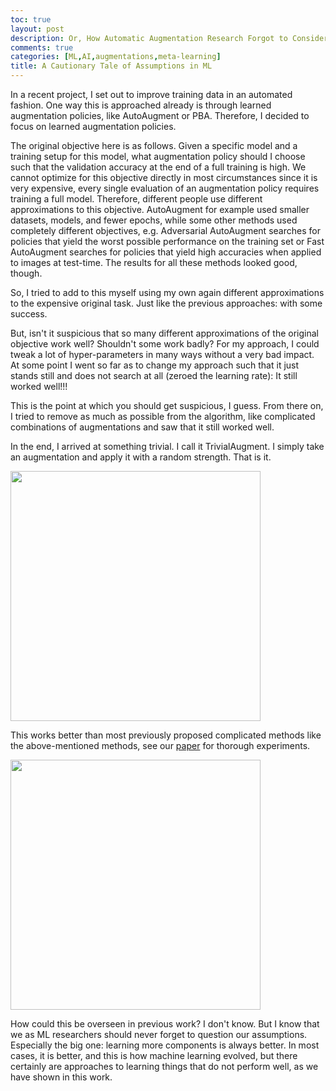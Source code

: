 ```yaml
---
toc: true
layout: post
description: Or, How Automatic Augmentation Research Forgot to Consider Baselines.
comments: true
categories: [ML,AI,augmentations,meta-learning]
title: A Cautionary Tale of Assumptions in ML
---
```


In a recent project, I set out to improve training data in an automated fashion.
One way this is approached already is through learned augmentation policies, like AutoAugment or PBA. 
Therefore, I decided to focus on learned augmentation policies.

The original objective here is as follows. Given a specific model and a training setup for this model, what augmentation policy should I choose such that the validation accuracy at the end of a full training is high.
We cannot optimize for this objective directly in most circumstances since it is very expensive, every single evaluation of an augmentation policy requires training a full model.
Therefore, different people use different approximations to this objective. AutoAugment for example used smaller datasets, models, and fewer epochs, while some other methods used completely different objectives, e.g. Adversarial AutoAugment searches for policies that yield the worst possible performance on the training set or Fast AutoAugment searches for policies that yield high accuracies when applied to images at test-time.
The results for all these methods looked good, though. 

So, I tried to add to this myself using my own again different approximations to the expensive original task. Just like the previous approaches: with some success.

But, isn't it suspicious that so many different approximations of the original objective work well? Shouldn't some work badly? For my approach, I could tweak a lot of hyper-parameters in many ways without a very bad impact.
At some point I went so far as to change my approach such that it just stands still and does not search at all (zeroed the learning rate): It still worked well!!!

This is the point at which you should get suspicious, I guess. From there on, I tried to remove as much as possible from the algorithm, like complicated combinations of augmentations and saw that it still worked well.

In the end, I arrived at something trivial. I call it TrivialAugment. I simply take an augmentation and apply it with a random strength. That is it.

<img src="https://user-images.githubusercontent.com/9828297/112285487-a82f9c00-8c8a-11eb-83b7-cf3630e63c88.jpeg" width="400">

This works better than most previously proposed complicated methods like the above-mentioned methods, see our [paper](arxiv.org/abs/2103.10158) for thorough experiments.


<img src="https://user-images.githubusercontent.com/9828297/112294831-8981d300-8c93-11eb-8ae8-8ea198f89910.jpg" width="400">

How could this be overseen in previous work? I don't know. But I know that we as ML researchers should never forget to question our assumptions. Especially the big one: learning more components is always better. In most cases, it is better, and this is how machine learning evolved, but there certainly are approaches to learning things that do not perform well, as we have shown in this work.
